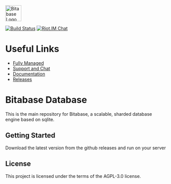 <img src="https://docs.bitabase.com/img/logo.png" alt="Bitabase Logo" height="50px" />

[![Build Status](https://travis-ci.org/bitabase/bitabase.svg?branch=master)](https://travis-ci.org/bitabase/bitabase)
[![Riot.IM Chat](https://img.shields.io/badge/chat-riot.im-blue)](https://riot.im/app/#/room/#bitabase:matrix.org)

# Useful Links

- [Fully Managed](https://bitabase.com)
- [Support and Chat](https://riot.im/app/#/room/#bitabase:matrix.org)
- [Documentation](https://docs.bitabase.com)
- [Releases](https://github.com/bitabase/bitabase/releases)

# Bitabase Database
This is the main repository for Bitabase, a scalable, sharded database engine based on sqlite.

## Getting Started
Download the latest version from the github releases and run on your server

## License
This project is licensed under the terms of the AGPL-3.0 license.
